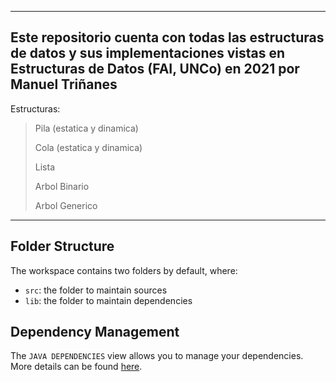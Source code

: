---------------------------------------------------------------------------------------------------------------------------------------------------------
Este repositorio cuenta con todas las estructuras de datos y sus implementaciones vistas en Estructuras de Datos (FAI, UNCo) en 2021 por Manuel Triñanes
---------------------------------------------------------------------------------------------------------------------------------------------------------
Estructuras:
  > Pila (estatica y dinamica)
  >
  > Cola (estatica y dinamica)
  >
  > Lista
  > 
  > Arbol Binario
  > 
  > Arbol Generico

---------------------------------------------------------------------------------------------------------------------------------------------------------

## Folder Structure

The workspace contains two folders by default, where:

- `src`: the folder to maintain sources
- `lib`: the folder to maintain dependencies

## Dependency Management

The `JAVA DEPENDENCIES` view allows you to manage your dependencies. More details can be found [here](https://github.com/microsoft/vscode-java-pack/blob/master/release-notes/v0.9.0.md#work-with-jar-files-directly).
